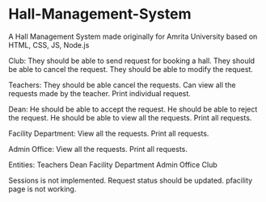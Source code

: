# Hall-Management-System
A Hall Management System made originally for Amrita University based on HTML, CSS, JS, Node.js

Club:
They should be able to send request for booking a hall.
They should be able to cancel the request.
They should be able to modify the request.

Teachers:
They should be able cancel the requests.
Can view all the requests made by the teacher.
Print individual request.

Dean:
He should be able to accept the request.
He should be able to reject the request. 
He should be able to view all the requests.
Print all requests.

Facility Department:
View all the requests.
Print all requests.

Admin Office:
View all the requests. 
Print all requests.

Entities:
Teachers
Dean
Facility Department
Admin Office
Club



Sessions is not implemented.
Request status should be updated.
pfacility page is not working.